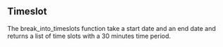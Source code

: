 ## Timeslot

The break_into_timeslots function take a start date and an end date and returns a list of time slots with a 30 minutes
time period.

